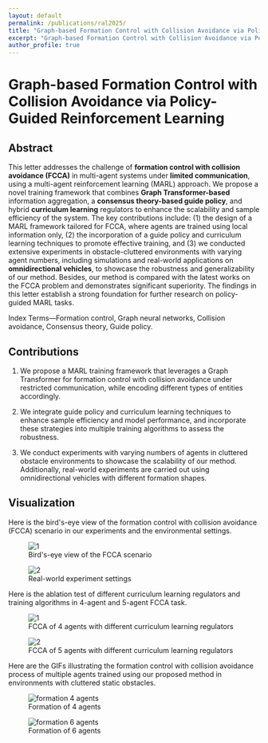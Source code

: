 ```yaml
---
layout: default
permalink: /publications/ral2025/
title: "Graph-based Formation Control with Collision Avoidance via Policy-Guided Reinforcement Learning (RA-L 2025)"
excerpt: "Graph-based Formation Control with Collision Avoidance via Policy-Guided Reinforcement Learning (RA-L 2025)"
author_profile: true
---
```


# Graph-based Formation Control with Collision Avoidance via Policy-Guided Reinforcement Learning

## Abstract
This letter addresses the challenge of **formation
control with collision avoidance (FCCA)** in multi-agent systems
under **limited communication**, using a multi-agent reinforcement
learning (MARL) approach. We propose a novel training
framework that combines **Graph Transformer-based** information
aggregation, a **consensus theory-based guide policy**, and
hybrid **curriculum learning** regulators to enhance the scalability
and sample efficiency of the system. The key contributions
include: (1) the design of a MARL framework tailored for
FCCA, where agents are trained using local information only,
(2) the incorporation of a guide policy and curriculum learning
techniques to promote effective training, and (3) we conducted
extensive experiments in obstacle-cluttered environments with
varying agent numbers, including simulations and real-world
applications on **omnidirectional vehicles**, to showcase the robustness
and generalizability of our method. Besides, our
method is compared with the latest works on the FCCA
problem and demonstrates significant superiority. The findings
in this letter establish a strong foundation for further research
on policy-guided MARL tasks.

Index Terms—Formation control, Graph neural networks, Collision avoidance, Consensus theory, Guide policy.

## Contributions
1. We propose a MARL training framework that leverages
a Graph Transformer for formation control with collision
avoidance under restricted communication, while
encoding different types of entities accordingly.

2. We integrate guide policy and curriculum learning
techniques to enhance sample efficiency and model
performance, and incorporate these strategies into multiple
training algorithms to assess the robustness.

3. We conduct experiments with varying numbers of
agents in cluttered obstacle environments to showcase
the scalability of our method. Additionally, real-world
experiments are carried out using omnidirectional vehicles
with different formation shapes.

## Visualization

Here is the bird's-eye view of the formation control with collision avoidance (FCCA) scenario in our experiments and the environmental settings.

<div class="gif-pair" data-img-width="420px" data-gap="2rem">
  <figure>
    <img src="{{ '/assets/publication/ral2025/bird_view.png' | relative_url }}" alt=" 1" />
    <figcaption>Bird's-eye view of the FCCA scenario</figcaption>
  </figure>

  <figure>
    <img src="{{ '/assets/publication/ral2025/real_exp_setting.png' | relative_url }}" alt="2" />
    <figcaption>Real-world experiment settings</figcaption>
  </figure>

</div>

Here is the ablation test of different curriculum learning regulators and training algorithms in 4-agent and 5-agent FCCA task.

<div class="gif-pair" data-img-width="420px" data-gap="2rem">
  <figure>
    <img src="{{ '/assets/publication/ral2025/4atg_CL_ablation.png' | relative_url }}" alt=" 1" />
    <figcaption>FCCA of 4 agents with different curriculum learning regulators</figcaption>
  </figure>

  <figure>
    <img src="{{ '/assets/publication/ral2025/5atg_CL_ablation.png' | relative_url }}" alt="2" />
    <figcaption>FCCA of 5 agents with different curriculum learning regulators</figcaption>
  </figure>

</div>

Here are the GIFs illustrating the formation control with collision avoidance process of multiple agents trained using our proposed method in environments with cluttered static obstacles.

<div class="gif-pair">
  <figure>
    <img src="{{ '/assets/publication/ral2025/formation_4agts.gif' | relative_url }}" alt="formation 4 agents" />
    <figcaption>Formation of 4 agents</figcaption>
  </figure>

  <figure>
    <img src="{{ '/assets/publication/ral2025/formation_6agts.gif' | relative_url }}" alt="formation 6 agents" />
    <figcaption>Formation of 6 agents</figcaption>
  </figure>

</div>

